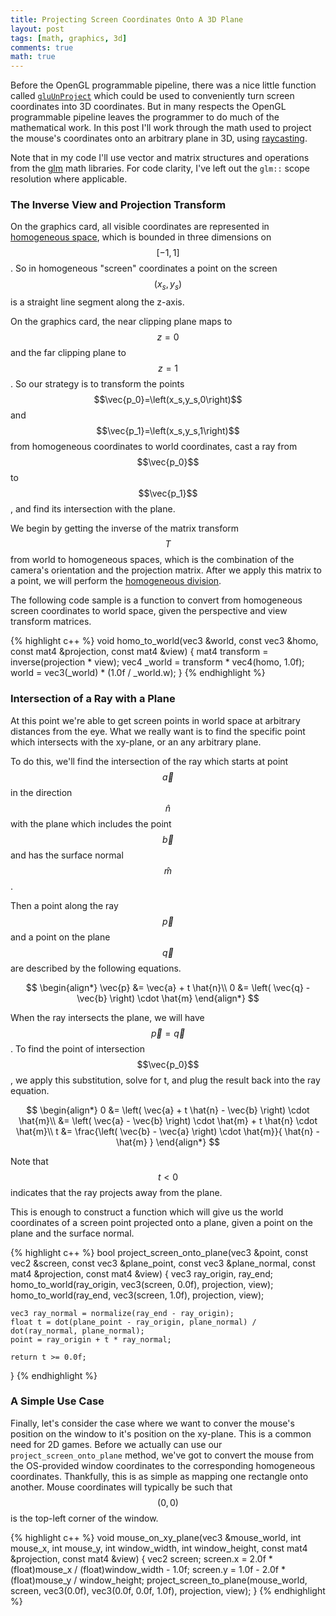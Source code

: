 ```yaml
---
title: Projecting Screen Coordinates Onto A 3D Plane
layout: post
tags: [math, graphics, 3d]
comments: true
math: true
---
```


Before the OpenGL programmable pipeline, there was a nice little function called [`gluUnProject`](http://nehe.gamedev.net/article/using_gluunproject/16013/) which could be used to conveniently turn screen coordinates into 3D coordinates. But in many respects the OpenGL programmable pipeline leaves the programmer to do much of the mathematical work. In this post I'll work through the math used to project the mouse's coordinates onto an arbitrary plane in 3D, using [raycasting](https://en.wikipedia.org/wiki/Ray_casting).

Note that in my code I'll use vector and matrix structures and operations from the [glm](http://glm.g-truc.net/0.9.7/index.html) math libraries. For code clarity, I've left out the `glm::` scope resolution where applicable.


### The Inverse View and Projection Transform

On the graphics card, all visible coordinates are represented in [homogeneous space](https://en.wikipedia.org/wiki/Homogeneous_coordinates), which is bounded in three dimensions on $$\left[-1,1\right]$$. So in homogeneous "screen" coordinates a point on the screen $$\left(x_s,y_s\right)$$ is a straight line segment along the z-axis.

On the graphics card, the near clipping plane maps to $$z=0$$ and the far clipping plane to $$z=1$$. So our strategy is to transform the points $$\vec{p_0}=\left(x_s,y_s,0\right)$$ and $$\vec{p_1}=\left(x_s,y_s,1\right)$$ from homogeneous coordinates to world coordinates, cast a ray from $$\vec{p_0}$$ to $$\vec{p_1}$$, and find its intersection with the plane.

We begin by getting the inverse of the matrix transform $$T$$ from world to homogeneous spaces, which is the combination of the camera's orientation and the projection matrix. After we apply this matrix to a point, we will perform the [homogeneous division](http://www.tomdalling.com/blog/modern-opengl/explaining-homogenous-coordinates-and-projective-geometry/).

The following code sample is a function to convert from homogeneous screen coordinates to world space, given the perspective and view transform matrices.

{% highlight c++ %}
void homo_to_world(vec3 &world, const vec3 &homo, const mat4 &projection, const mat4 &view)
{
    mat4 transform = inverse(projection * view);
    vec4 _world = transform * vec4(homo, 1.0f);
    world = vec3(_world) * (1.0f / _world.w);
}
{% endhighlight %}


### Intersection of a Ray with a Plane

At this point we're able to get screen points in world space at arbitrary distances from the eye. What we really want is to find the specific point which intersects with the xy-plane, or an any arbitrary plane.

To do this, we'll find the intersection of the ray which starts at point $$\vec{a}$$ in the direction $$\hat{n}$$ with the plane which includes the point $$\vec{b}$$ and has the surface normal $$\hat{m}$$.

Then a point along the ray $$\vec{p}$$ and a point on the plane $$\vec{q}$$ are described by the following equations.

$$
\begin{align*}
    \vec{p} &= \vec{a} + t \hat{n}\\
    0 &= \left( \vec{q} - \vec{b} \right) \cdot \hat{m}
\end{align*}
$$

When the ray intersects the plane, we will have $$\vec{p} = \vec{q}$$. To find the point of intersection $$\vec{p_0}$$, we apply this substitution, solve for t, and plug the result back into the ray equation.

$$
\begin{align*}
    0 &= \left( \vec{a} + t \hat{n} - \vec{b} \right) \cdot \hat{m}\\
      &= \left( \vec{a} - \vec{b} \right) \cdot \hat{m} + t \hat{n} \cdot \hat{m}\\
    t &= \frac{\left( \vec{b} - \vec{a} \right) \cdot \hat{m}}{ \hat{n} - \hat{m} }
\end{align*}
$$

Note that $$t < 0$$ indicates that the ray projects away from the plane.

This is enough to construct a function which will give us the world coordinates of a screen point projected onto a plane, given a point on the plane and the surface normal.

{% highlight c++ %}
bool project_screen_onto_plane(vec3 &point, const vec2 &screen, const vec3 &plane_point, const vec3 &plane_normal, const mat4 &projection, const mat4 &view)
{
    vec3 ray_origin, ray_end;
    homo_to_world(ray_origin, vec3(screen, 0.0f), projection, view);
    homo_to_world(ray_end, vec3(screen, 1.0f), projection, view);

    vec3 ray_normal = normalize(ray_end - ray_origin);
    float t = dot(plane_point - ray_origin, plane_normal) / dot(ray_normal, plane_normal);
    point = ray_origin + t * ray_normal;

    return t >= 0.0f;
}
{% endhighlight %}


### A Simple Use Case

Finally, let's consider the case where we want to conver the mouse's position on the window to it's position on the xy-plane. This is a common need for 2D games. Before we actually can use our `project_screen_onto_plane` method, we've got to convert the mouse from the OS-provided window coordinates to the corresponding homogeneous coordinates. Thankfully, this is as simple as mapping one rectangle onto another. Mouse coordinates will typically be such that $$(0,0)$$ is the top-left corner of the window.

{% highlight c++ %}
void mouse_on_xy_plane(vec3 &mouse_world, int mouse_x, int mouse_y, int window_width, int window_height, const mat4 &projection, const mat4 &view)
{
    vec2 screen;
    screen.x = 2.0f * (float)mouse_x / (float)window_width - 1.0f;
    screen.y = 1.0f - 2.0f * (float)mouse_y / window_height;
    project_screen_to_plane(mouse_world, screen, vec3(0.0f), vec3(0.0f, 0.0f, 1.0f), projection, view);
}
{% endhighlight %}